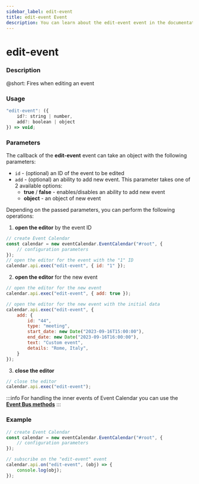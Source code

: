 ```yaml
---
sidebar_label: edit-event
title: edit-event Event
description: You can learn about the edit-event event in the documentation of the DHTMLX JavaScript Event Calendar library. Browse developer guides and API reference, try out code examples and live demos, and download a free 30-day evaluation version of DHTMLX Event Calendar.
---
```


# edit-event

### Description

@short: Fires when editing an event

### Usage

~~~jsx {}
"edit-event": ({
    id?: string | number, 
    add?: boolean | object
}) => void;
~~~

### Parameters

The callback of the **edit-event** event can take an object with the following parameters:

- `id` - (optional) an ID of the event to be edited
- `add` - (optional) an ability to add new event. This parameter takes one of 2 available options:
    - **true** / **false** - enables/disables an ability to add new event
    - **object** - an object of new event

Depending on the passed parameters, you can perform the following operations:

1) **open the editor** by the event ID

~~~jsx {6}
// create Event Calendar
const calendar = new eventCalendar.EventCalendar("#root", {
    // configuration parameters
});
// open the editor for the event with the "1" ID
calendar.api.exec("edit-event", { id: "1" });
~~~

2) **open the editor** for the new event

~~~jsx {2,5-14}
// open the editor for the new event
calendar.api.exec("edit-event", { add: true });

// open the editor for the new event with the initial data
calendar.api.exec("edit-event", { 
    add: {
        id: "44",
        type: "meeting",
        start_date: new Date("2023-09-16T15:00:00"),
        end_date: new Date("2023-09-16T16:00:00"),
        text: "Custom event",
        details: "Rome, Italy",
    } 
});
~~~

3) **close the editor**

~~~jsx {2}
// close the editor 
calendar.api.exec("edit-event");
~~~

:::info
For handling the inner events of Event Calendar you can use the [**Event Bus methods**](api/overview/internal_eventbus_overview.md)
:::

### Example

~~~jsx {7-9}
// create Event Calendar
const calendar = new eventCalendar.EventCalendar("#root", {
    // configuration parameters
});

// subscribe on the "edit-event" event
calendar.api.on("edit-event", (obj) => {
    console.log(obj);
});
~~~

